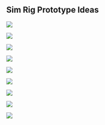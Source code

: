 ## Sim Rig Prototype Ideas




![](img/sim2.webp)

![](img/Formula-Simulator-Cool-Performance.webp)

![](img/sim3.webp)

![](img/sim1.png)


![](img/GT-F1-front.webp)

![](img/F1-above.webp)


![](img/GT1.webp)

![](img/GT4.webp)



![](img/download.png)






